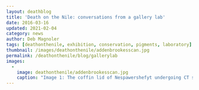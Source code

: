 ```yaml
---
layout: deathblog
title: 'Death on the Nile: conversations from a gallery lab'
date: 2016-03-16
updated: 2021-02-04
category: news
author: Deb Magnoler
tags: [deathonthenile, exhibition, conservation, pigments, laboratory]
thumbnail: /images/deathonthenile/addenbrookesscan.jpg
permalink: /deathonthenile/blog/gallerylab
images:
  -
    image: deathonthenile/addenbrookesscan.jpg
    caption: "Image 1: The coffin lid of Nespawershefyt undergoing CT scanning at Addenbrooke’s hospital in 2015. Image: The Fitzwilliam Museum."
---
```


